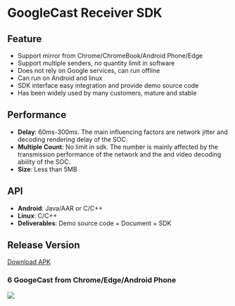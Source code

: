 # GoogleCast Receiver SDK

## Feature

* Support mirror from Chrome/ChromeBook/Android Phone/Edge       
* Support multiple senders, no quantity limit in software  
* Does not rely on Google services, can run offline    
* Can run on Android and linux  
* SDK interface easy integration and provide demo source code                           
* Has been widely used by many customers, mature and stable                                                                                        

## Performance  

* **Delay**: 60ms-300ms. The main influencing factors are network jitter and decoding rendering delay of the SOC.                   
* **Multiple Count**: No limit in sdk. The number  is mainly affected by the transmission performance of the network and the and video decoding ability of the SOC.
* **Size**: Less than 5MB                  

## API       

* **Android**: Java/AAR or C/C++                                        
* **Linux**: C/C++  
* **Deliverables**: Demo source code + Document + SDK                                                       

## Release Version

[Download APK](https://github.com/WirelessPresentation/WirelessDisplay/releases/download/latest/BJCastTV.apk)

### 6 GoogeCast from Chrome/Edge/Android Phone   
![](https://github.com/WirelessPresentation/WirelessDisplay-SDK/blob/main/zimg/googlecast-6.jpg)


